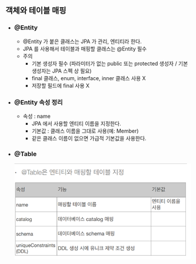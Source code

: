 ## 객체와 테이블 매핑

* ### @Entity
    * @Entity 가 붙은 클래스는 JPA 가 관리, 엔티티라 한다.
    * JPA 를 사용해서 테이블과 매핑할 클래스는 @Entity 필수
    * 주의
        * 기본 생성자 필수 (파라미터가 없는 public 또는 protected 생성자 / 기본 생성자는 JPA 스펙 상 필요)
        * final 클래스, enum, interface, inner 클래스 사용 X
        * 저장할 필드에 final 사용 X
    

* ### @Entity 속성 정리
    * 속성 : name
        * JPA 에서 사용할 엔티티 이름을 지정한다.
        * 기본값 : 클래스 이름을 그대로 사용(예: Member)
        * 같은 클래스 이름이 없으면 가급적 기본값을 사용한다.
    
* ### @Table
    ![img.png](img.png)